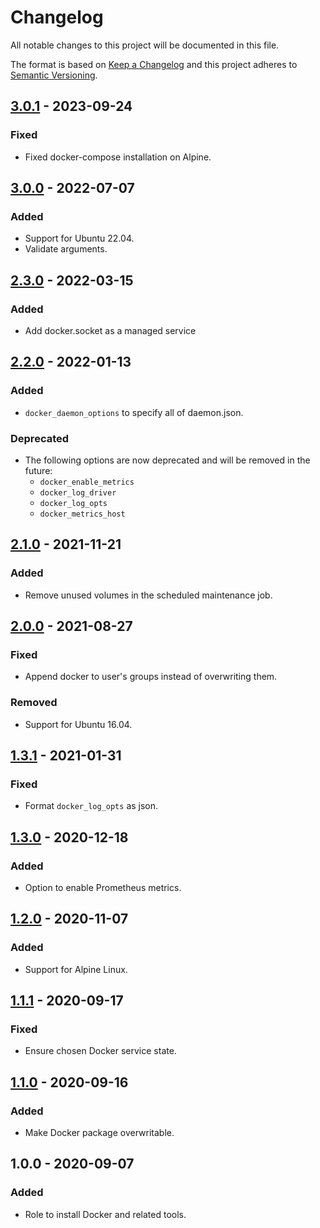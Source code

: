 # Changelog

All notable changes to this project will be documented in this file.

The format is based on [Keep a Changelog](http://keepachangelog.com/en/1.0.0/)
and this project adheres to [Semantic Versioning](http://semver.org/spec/v2.0.0.html).

## [3.0.1][3.0.1] - 2023-09-24

### Fixed

- Fixed docker-compose installation on Alpine.

## [3.0.0][3.0.0] - 2022-07-07

### Added 

- Support for Ubuntu 22.04.
- Validate arguments.

## [2.3.0][2.3.0] - 2022-03-15

### Added

- Add docker.socket as a managed service

## [2.2.0][2.2.0] - 2022-01-13

### Added

- `docker_daemon_options` to specify all of daemon.json.

### Deprecated

- The following options are now deprecated and will be removed in the future:
  - `docker_enable_metrics`
  - `docker_log_driver`
  - `docker_log_opts`
  - `docker_metrics_host`

## [2.1.0][2.1.0] - 2021-11-21

### Added

- Remove unused volumes in the scheduled maintenance job.

## [2.0.0][2.0.0] - 2021-08-27

### Fixed

- Append docker to user's groups instead of overwriting them.

### Removed

- Support for Ubuntu 16.04.

## [1.3.1][1.3.1] - 2021-01-31

### Fixed

- Format `docker_log_opts` as json.

## [1.3.0][1.3.0] - 2020-12-18

### Added

- Option to enable Prometheus metrics.

## [1.2.0][1.2.0] - 2020-11-07

### Added

- Support for Alpine Linux.

## [1.1.1][1.1.1] - 2020-09-17

### Fixed

- Ensure chosen Docker service state.

## [1.1.0][1.1.0] - 2020-09-16

### Added

- Make Docker package overwritable.

## 1.0.0 - 2020-09-07

### Added

- Role to install Docker and related tools.

[1.1.0]: https://gitlab.com/radek-sprta/ansible-role-docker/compare/v1.0.0...v1.1.0
[1.1.1]: https://gitlab.com/radek-sprta/ansible-role-docker/compare/v1.1.0...v1.1.1
[1.2.0]: https://gitlab.com/radek-sprta/ansible-role-docker/compare/v1.1.1...v1.2.0
[1.3.0]: https://gitlab.com/radek-sprta/ansible-role-docker/compare/v1.2.0...v1.3.0
[1.3.1]: https://gitlab.com/radek-sprta/ansible-role-docker/compare/v1.3.0...v1.3.1
[2.0.0]: https://gitlab.com/radek-sprta/ansible-role-docker/compare/v1.3.1...v2.0.0
[2.1.0]: https://gitlab.com/radek-sprta/ansible-role-docker/compare/v2.0.0...v2.1.0
[2.2.0]: https://gitlab.com/radek-sprta/ansible-role-docker/compare/v2.1.0...v2.2.0
[2.3.0]: https://gitlab.com/radek-sprta/ansible-role-docker/compare/v2.2.0...v2.3.0
[3.0.0]: https://gitlab.com/radek-sprta/ansible-role-docker/compare/v2.3.0...v3.0.0
[3.0.1]: https://gitlab.com/radek-sprta/ansible-role-docker/compare/v3.0.0...v3.0.1
